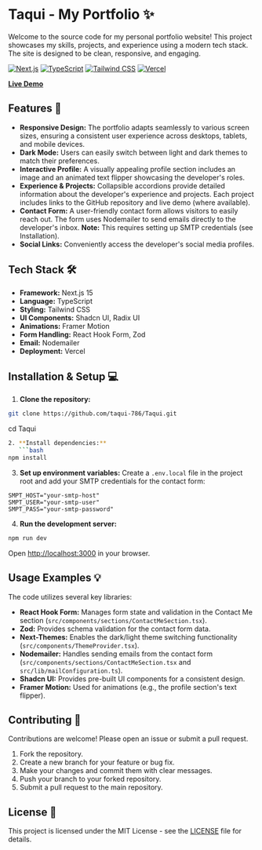 # Taqui - My Portfolio ✨

Welcome to the source code for my personal portfolio website! This project showcases my skills, projects, and experience using a modern tech stack. The site is designed to be clean, responsive, and engaging.

[![Next.js](https://img.shields.io/badge/Next.js-v15-blue?style=flat-square)](https://nextjs.org/)
[![TypeScript](https://img.shields.io/badge/TypeScript-blue?style=flat-square)](https://www.typescriptlang.org/)
[![Tailwind CSS](https://img.shields.io/badge/Tailwind%20CSS-v4-purple?style=flat-square)](https://tailwindcss.com/)
[![Vercel](https://img.shields.io/badge/Vercel-black?logo=vercel&logoColor=white&style=flat-square)](https://vercel.com/)

**[Live Demo](https://taqui-imam.vercel.app/)**

## Features 🚀

- **Responsive Design:**  The portfolio adapts seamlessly to various screen sizes, ensuring a consistent user experience across desktops, tablets, and mobile devices.
- **Dark Mode:**  Users can easily switch between light and dark themes to match their preferences.
- **Interactive Profile:** A visually appealing profile section includes an image and an animated text flipper showcasing the developer's roles.
- **Experience & Projects:**  Collapsible accordions provide detailed information about the developer's experience and projects.  Each project includes links to the GitHub repository and live demo (where available).
- **Contact Form:** A user-friendly contact form allows visitors to easily reach out.  The form uses Nodemailer to send emails directly to the developer's inbox.  **Note:**  This requires setting up SMTP credentials (see Installation).
- **Social Links:**  Conveniently access the developer's social media profiles.

## Tech Stack 🛠️

- **Framework:** Next.js 15
- **Language:** TypeScript
- **Styling:** Tailwind CSS
- **UI Components:** Shadcn UI, Radix UI
- **Animations:** Framer Motion
- **Form Handling:** React Hook Form, Zod
- **Email:** Nodemailer
- **Deployment:** Vercel

## Installation & Setup 💻

1. **Clone the repository:**
```bash
git clone https://github.com/taqui-786/Taqui.git
```
cd Taqui

```bash
2. **Install dependencies:**
   ```bash
npm install
   ```

3. **Set up environment variables:**
   Create a `.env.local` file in the project root and add your SMTP credentials for the contact form:
```env
SMPT_HOST="your-smtp-host"
SMPT_USER="your-smtp-user"
SMPT_PASS="your-smtp-password"
```

4. **Run the development server:**
```bash
npm run dev
   ```

Open [http://localhost:3000](http://localhost:3000) in your browser.

## Usage Examples 💡

The code utilizes several key libraries:

- **React Hook Form:**  Manages form state and validation in the Contact Me section (`src/components/sections/ContactMeSection.tsx`).
- **Zod:** Provides schema validation for the contact form data.
- **Next-Themes:** Enables the dark/light theme switching functionality (`src/components/ThemeProvider.tsx`).
- **Nodemailer:** Handles sending emails from the contact form (`src/components/sections/ContactMeSection.tsx` and `src/lib/mailConfiguration.ts`).
- **Shadcn UI:** Provides pre-built UI components for a consistent design.
- **Framer Motion:**  Used for animations (e.g., the profile section's text flipper).

## Contributing 🤝

Contributions are welcome! Please open an issue or submit a pull request.

1. Fork the repository.
2. Create a new branch for your feature or bug fix.
3. Make your changes and commit them with clear messages.
4. Push your branch to your forked repository.
5. Submit a pull request to the main repository.

## License 📄

This project is licensed under the MIT License - see the [LICENSE](LICENSE) file for details.
